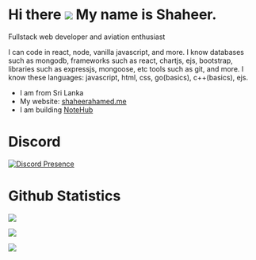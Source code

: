 Hi there ![](https://user-images.githubusercontent.com/18350557/176309783-0785949b-9127-417c-8b55-ab5a4333674e.gif) My name is Shaheer.
===============================================================================================================================

Fullstack web developer and aviation enthusiast

I can code in react, node, vanilla javascript, and more. I  know databases such as mongodb, frameworks such as react, chartjs, ejs, bootstrap, libraries such as expressjs, mongoose, etc tools such as git, and more. I know these languages: javascript, html, css, go(basics), c++(basics), ejs.

* I am from Sri Lanka
* My website: [shaheerahamed.me](https://shaheerahamed.me)
* I am building [NoteHub](https://github.com/notehubapp)

# Discord

[![Discord Presence](https://discord.c99.nl/widget/theme-2/818903544723406858.png)](https://discord.com/users/818903544723406858)


# Github Statistics

![](https://github-readme-stats.vercel.app/api?username=spicybirsge&show_icons=true&theme=radical)

![](https://github-profile-trophy.vercel.app/?username=spicybirsge&theme=radical)

![](https://github-readme-stats.vercel.app/api/top-langs?username=spicybirsge&show_icons=true&theme=radical&layout=compact)

